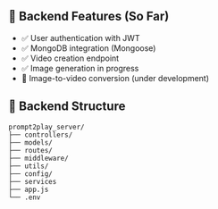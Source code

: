 ## 🧠 Backend Features (So Far)

- ✅ User authentication with JWT
- ✅ MongoDB integration (Mongoose)
- ✅ Video creation endpoint
- ✅ Image generation in progress
- 🔄 Image-to-video conversion (under development)

## 📁 Backend Structure

```text
prompt2play_server/
├── controllers/
├── models/
├── routes/
├── middleware/
├── utils/
├── config/
├── services
├── app.js
└── .env
```
